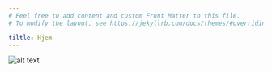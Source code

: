 ```yaml
---
# Feel free to add content and custom Front Matter to this file.
# To modify the layout, see https://jekyllrb.com/docs/themes/#overriding-theme-defaults

tiltle: Hjem
---
```


![alt text](https://www.solland.no/wp-content/uploads/elko61180.jpg "RJ45 datapunkt")
